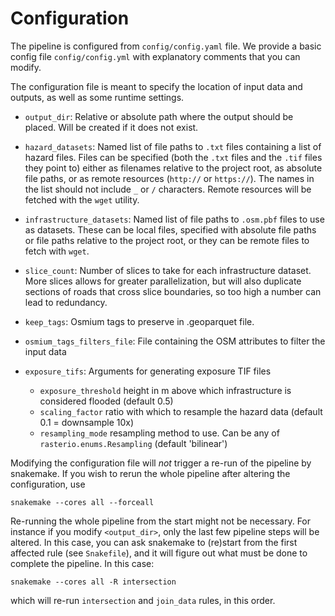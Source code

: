# Configuration

The pipeline is configured from `config/config.yaml` file. 
We provide a basic config file `config/config.yml` with explanatory comments that you can modify.

The configuration file is meant to specify the location of input data
and outputs, as well as some runtime settings.

- `output_dir`: Relative or absolute path where the output should be placed. Will be created if it does not exist.
- `hazard_datasets`: Named list of file paths to `.txt` files containing a list of hazard files.
Files can be specified (both the `.txt` files and the `.tif` files they point to) either as filenames
relative to the project root, as absolute file paths, or as remote resources (`http://` or `https://`). 
The names in the list should not include `_` or `/` characters.
Remote resources will be fetched with the `wget` utility.
- `infrastructure_datasets`: Named list of file paths to `.osm.pbf` files to use as datasets. 
These can be local files, specified with absolute file paths or file paths relative to the project root,
or they can be remote files to fetch with `wget`.

- `slice_count`: Number of slices to take for each infrastructure dataset.
More slices allows for greater parallelization, but will also duplicate sections of roads that cross
slice boundaries, so too high a number can lead to redundancy.
- `keep_tags`: Osmium tags to preserve in .geoparquet file.
- `osmium_tags_filters_file`: File containing the OSM attributes to filter the input data

- `exposure_tifs`: Arguments for generating exposure TIF files
  - `exposure_threshold` height in m above which infrastructure is considered flooded (default 0.5)
  - `scaling_factor` ratio with which to resample the hazard data (default 0.1 = downsample 10x)
  - `resampling_mode` resampling method to use. Can be any of `rasterio.enums.Resampling` (default 'bilinear')

Modifying the configuration file will *not* trigger a re-run of the pipeline by
snakemake. If you wish to rerun the whole pipeline after altering the
configuration, use 

```
snakemake --cores all --forceall
```

Re-running the whole pipeline from the start might not be necessary. For
instance if you modify `<output_dir>`, only the last few pipeline steps will be
altered. In this case, you can ask snakemake to (re)start from the first
affected rule (see `Snakefile`), and it will figure out what must be done to
complete the pipeline. In this case: 

```
snakemake --cores all -R intersection
```

which will re-run `intersection` and `join_data` rules,
in this order.
